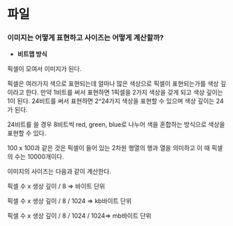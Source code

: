 # 파일
###  이미지는 어떻게 표현하고 사이즈는 어떻게 계산할까?
* **비트맵 방식**
    
픽셀이 모여서 이미지가 된다.
 
픽셀은 여러가지 색으로 표현되는데 얼마나 많은 색상으로 픽셀이 표현되는가를 색상 깊이라고 한다. 만약 1비트를 써서 표현하면 1픽셀을 2가지 색상을 갖게 되고 색상 깊이는 1이 된다. 24비트를 써서 표현하면 2^24가지 색상을 표현할 수 있으며 색상 깊이는 24가 된다.

24비트를 쓸 경우 8비트씩 red, green, blue로 나누어 색을 혼합하는 방식으로 색상을 표현할 수 있다.

100 x 100과 같은 것은 픽셀이 들어 있는 2차원 행열의 행과 열을 의미하고 이 때 픽셀의 수는 10000개이다.

이미지의 사이즈는 다음과 같이 계산한다.

픽셀 수 x 생상 깊이 / 8 ⇒ 바이트 단위

픽셀 수 x 생상 깊이 / 8 / 1024 ⇒ kb바이트 단위

픽셀 수 x 생상 깊이 / 8 / 1024 / 1024⇒ mb바이트 단위
    
